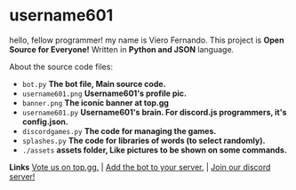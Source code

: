 # username601
hello, fellow programmer! my name is Viero Fernando. This project is **Open Source for Everyone!** Written in **Python and JSON** language.

About the source code files:

 - ```bot.py``` **The bot file, Main source code.**
 - ```username601.png``` **Username601's profile pic.**
 - ```banner.png``` **The iconic banner at top.gg**
 - ```username601.py``` **Username601's brain. For discord.js programmers, it's config.json.**
 - ```discordgames.py``` **The code for managing the games.**
 - ```splashes.py``` **The code for libraries of words (to select randomly).**
 - ```./assets``` **assets folder, Like pictures to be shown on some commands.**

**Links**
[Vote us on top.gg.](https://top.gg/bot/696973408000409626/vote) | 
[Add the bot to your server.](https://discordapp.com/api/oauth2/authorize?client_id=696973408000409626&permissions=8&scope=bot) | 
[Join our discord server!](http://discord.gg/HhAPkD8)
